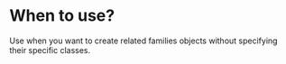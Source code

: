 # When to use?
Use when you want to create related families
objects without specifying their specific classes.